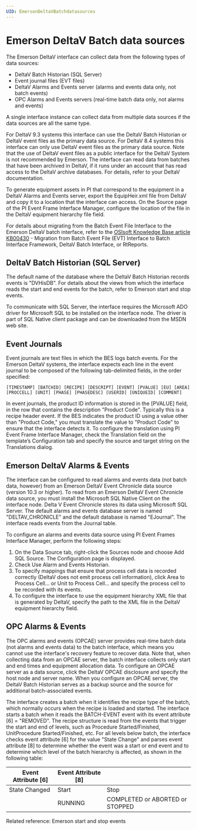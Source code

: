 ```yaml
---
UID: EmersonDeltaVBatchdatasources
---
```


# Emerson DeltaV Batch data sources

The Emerson DeltaV interface can collect data from the following types of data sources:
* DeltaV Batch Historian (SQL Server)
* Event journal files (EVT files)
* DeltaV Alarms and Events server (alarms and events data only, not batch events)
* OPC Alarms and Events servers (real-time batch data only, not alarms and events)

A single interface instance can collect data from multiple data sources if the data sources are all the same type.

For DeltaV 9.3 systems this interface can use the DeltaV Batch Historian or DeltaV event files as the primary data source. For DeltaV 8.4 systems this interface can only use DeltaV event files as the primary data source. Note that the use of DeltaV event files as a public interface for the DeltaV System is not recommended by Emerson. The interface can read data from batches that have been archived in DeltaV, if it runs under an account that has read access to the DeltaV archive databases. For details, refer to your DeltaV documentation.

To generate equipment assets in PI that correspond to the equipment in a DeltaV Alarms and Events server, export the EquipHeir.xml file from DeltaV and copy it to a location that the interface can access. On the Source page of the PI Event Frame Interface Manager, configure the location of the file in the DeltaV equipment hierarchy file field.
	
For details about migrating from the Batch Event File Interface to the Emerson DeltaV batch interface, refer to the [OSIsoft Knowledge Base article KB00430](https://customers.osisoft.com/s/knowledgearticle?knowledgeArticleUrl=KB00430) - Migration from Batch Event File (EVT) Interface to Batch Interface Framework, DeltaV Batch Interface, or RtReports.

## DeltaV Batch Historian (SQL Server)

The default name of the database where the DeltaV Batch Historian records events is "DVHisDB". For details about the views from which the interface reads the start and end events for the batch, refer to Emerson start and stop events.

To communicate with SQL Server, the interface requires the Microsoft ADO driver for Microsoft SQL to be installed on the interface node. The driver is part of SQL Native client package and can be downloaded from the MSDN web site.

## Event Journals

Event journals are text files in which the BES logs batch events. For the Emerson DeltaV systems, the interface expects each line in the event journal to be composed of the following tab-delimited fields, in the order specified:

```
[TIMESTAMP] [BATCHID] [RECIPE] [DESCRIPT] [EVENT] [PVALUE] [EU] [AREA] [PROCCELL] [UNIT] [PHASE] [PHASEDESC] [USERID] [UNIQUEID] [COMMENT]
```
	
In event journals, the product ID information is stored in the [PVALUE] field, in the row that contains the description "Product Code". Typically this is a recipe header event. If the BES indicates the product ID using a value other than "Product Code," you must translate the value to "Product Code" to ensure that the interface detects it. To configure the translation using PI Event Frame Interface Manager, check the Translation field on the template’s Configuration tab and specify the source and target string on the Translations dialog.

## Emerson DeltaV Alarms & Events

The interface can be configured to read alarms and events data (not batch data, however) from an Emerson DeltaV Event Chronicle data source (version 10.3 or higher). To read from an Emerson DeltaV Event Chronicle data source, you must install the Microsoft SQL Native Client on the interface node. Delta V Event Chronicle stores its data using Microsoft SQL Server. The default alarms and events database server is named "DELTAV_CHRONICLE" and the default database is named "EJournal". The interface reads events from the Journal table.

To configure an alarms and events data source using PI Event Frames Interface Manager, perform the following steps:
1. 	On the Data Source tab, right-click the Sources node and choose Add SQL Source. The Configuration page is displayed.
2. 	Check Use Alarm and Events Historian.
3. 	To specify mappings that ensure that process cell data is recorded correctly (DeltaV does not emit process cell information), click Area to Process Cell... or Unit to Process Cell... and specify the process cell to be recorded with its events.
4. 	To configure the interface to use the equipment hierarchy XML file that is generated by DeltaV, specify the path to the XML file in the DeltaV equipment hierarchy field.

## OPC Alarms & Events

The OPC alarms and events (OPCAE) server provides real-time batch data (not alarms and events data) to the batch interface, which means you cannot use the interface's recovery feature to recover data. Note that, when collecting data from an OPCAE server, the batch interface collects only start and end times and equipment allocation data. To configure an OPCAE server as a data source, click the DeltaV OPCAE disclosure and specify the host node and server name. When you configure an OPCAE server, the DeltaV Batch Historian serves as a backup source and the source for additional batch-associated events.

The interface creates a batch when it identifies the recipe type of the batch, which normally occurs when the recipe is loaded and started. The interface starts a batch when it reads the BATCH-EVENT event with its event attribute [6] = "REMOVED". The recipe structure is read from the events that trigger the start and end of levels, such as Procedure Started/Finished, UnitProcedure Started/Finished, etc. For all levels below batch, the interface checks event attribute [6] for the value "State Change" and parses event attribute [8] to determine whether the event was a start or end event and to determine which level of the batch hierarchy is affected, as shown in the following table:

| Event Attribute [6] | Event Attribute [8] |  |
| ------------------- | ------------------- | - |
| State Changed | Start | Stop |
|   |  <batch recipe hierarchy> RUNNING | <batch recipe hierarchy> COMPLETED or ABORTED or STOPPED |

Related reference:
Emerson start and stop events